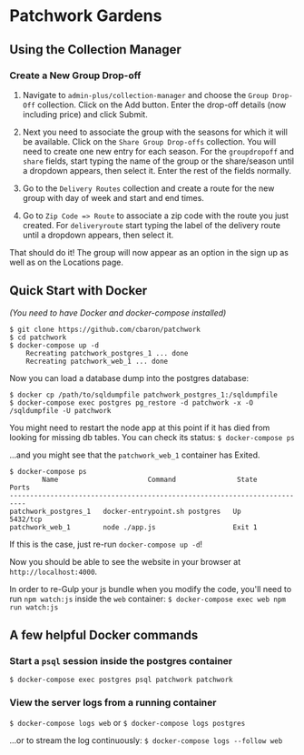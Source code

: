 # Patchwork Gardens

## Using the Collection Manager

### Create a New Group Drop-off

1) Navigate to `admin-plus/collection-manager` and choose the `Group Drop-Off` collection. Click on the Add button. Enter the drop-off details (now including price) and click Submit.

2) Next you need to associate the group with the seasons for which it will be available. Click on the `Share Group Drop-offs` collection. You will need to create one new entry for each season. For the `groupdropoff` and `share` fields, start typing the name of the group or the share/season until a dropdown appears, then select it. Enter the rest of the fields normally.

3) Go to the `Delivery Routes` collection and create a route for the new group with day of week and start and end times.

4) Go to `Zip Code => Route` to associate a zip code with the route you just created. For `deliveryroute` start typing the label of the delivery route until a dropdown appears, then select it.

That should do it! The group will now appear as an option in the sign up as well as on the Locations page.


## Quick Start with Docker
_(You need to have Docker and docker-compose installed)_

```
$ git clone https://github.com/cbaron/patchwork
$ cd patchwork
$ docker-compose up -d                                                         
    Recreating patchwork_postgres_1 ... done 
    Recreating patchwork_web_1 ... done
```

Now you can load a database dump into the postgres database:
```
$ docker cp /path/to/sqldumpfile patchwork_postgres_1:/sqldumpfile
$ docker-compose exec postgres pg_restore -d patchwork -x -O /sqldumpfile -U patchwork
```

You might need to restart the node app at this point if it has died from looking for missing db tables.  You can check its status:
`$ docker-compose ps`

...and you might see that the `patchwork_web_1` container has Exited.
```
$ docker-compose ps
        Name                      Command               State      Ports  
--------------------------------------------------------------------------
patchwork_postgres_1   docker-entrypoint.sh postgres   Up         5432/tcp
patchwork_web_1        node ./app.js                   Exit 1 
```

If this is the case, just re-run `docker-compose up -d`!

Now you should be able to see the website in your browser at `http://localhost:4000`.

In order to re-Gulp your js bundle when you modify the code, you'll need to run `npm watch:js` inside the `web` container:
`$ docker-compose exec web npm run watch:js`


## A few helpful Docker commands

### Start a `psql` session inside the postgres container

`$ docker-compose exec postgres psql patchwork patchwork`

### View the server logs from a running container

`$ docker-compose logs web`
or
`$ docker-compose logs postgres`

...or to stream the log continuously:
`$ docker-compose logs --follow web`

